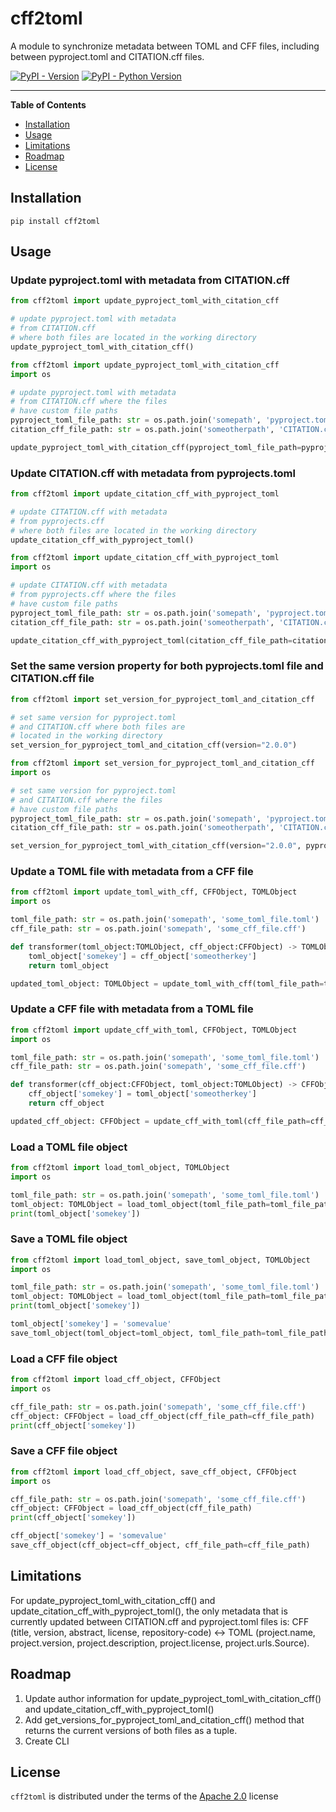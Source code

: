 # cff2toml

A module to synchronize metadata between TOML and CFF files, including between pyproject.toml and CITATION.cff files.

[![PyPI - Version](https://img.shields.io/pypi/v/cff2toml.svg)](https://pypi.org/project/cff2toml)
[![PyPI - Python Version](https://img.shields.io/pypi/pyversions/cff2toml.svg)](https://pypi.org/project/cff2toml)

---

**Table of Contents**

- [Installation](#installation)
- [Usage](#usage)
- [Limitations](#limitations)
- [Roadmap](#roadmap)
- [License](#license)

## Installation

```console
pip install cff2toml
```

## Usage

### Update pyproject.toml with metadata from CITATION.cff

```python
from cff2toml import update_pyproject_toml_with_citation_cff

# update pyproject.toml with metadata
# from CITATION.cff
# where both files are located in the working directory
update_pyproject_toml_with_citation_cff()
```

```python
from cff2toml import update_pyproject_toml_with_citation_cff
import os

# update pyproject.toml with metadata
# from CITATION.cff where the files
# have custom file paths
pyproject_toml_file_path: str = os.path.join('somepath', 'pyproject.toml')
citation_cff_file_path: str = os.path.join('someotherpath', 'CITATION.cff')

update_pyproject_toml_with_citation_cff(pyproject_toml_file_path=pyproject_toml_file_path, citation_cff_file_path=citation_cff_file_path)
```

### Update CITATION.cff with metadata from pyprojects.toml

```python
from cff2toml import update_citation_cff_with_pyproject_toml

# update CITATION.cff with metadata
# from pyprojects.cff
# where both files are located in the working directory
update_citation_cff_with_pyproject_toml()
```

```python
from cff2toml import update_citation_cff_with_pyproject_toml
import os

# update CITATION.cff with metadata
# from pyprojects.cff where the files
# have custom file paths
pyproject_toml_file_path: str = os.path.join('somepath', 'pyproject.toml')
citation_cff_file_path: str = os.path.join('someotherpath', 'CITATION.cff')

update_citation_cff_with_pyproject_toml(citation_cff_file_path=citation_cff_file_path, pyproject_toml_file_path=pyproject_toml_file_path)
```

### Set the same version property for both pyprojects.toml file and CITATION.cff file

```python
from cff2toml import set_version_for_pyproject_toml_and_citation_cff

# set same version for pyproject.toml
# and CITATION.cff where both files are
# located in the working directory
set_version_for_pyproject_toml_and_citation_cff(version="2.0.0")
```

```python
from cff2toml import set_version_for_pyproject_toml_and_citation_cff
import os

# set same version for pyproject.toml
# and CITATION.cff where the files
# have custom file paths
pyproject_toml_file_path: str = os.path.join('somepath', 'pyproject.toml')
citation_cff_file_path: str = os.path.join('someotherpath', 'CITATION.cff')

set_version_for_pyproject_toml_with_citation_cff(version="2.0.0", pyproject_toml_file_path=pyproject_toml_file_path, citation_cff_file_path=citation_cff_file_path)
```

### Update a TOML file with metadata from a CFF file

```python
from cff2toml import update_toml_with_cff, CFFObject, TOMLObject
import os

toml_file_path: str = os.path.join('somepath', 'some_toml_file.toml')
cff_file_path: str = os.path.join('somepath', 'some_cff_file.cff')

def transformer(toml_object:TOMLObject, cff_object:CFFObject) -> TOMLObject:
    toml_object['somekey'] = cff_object['someotherkey']
    return toml_object

updated_toml_object: TOMLObject = update_toml_with_cff(toml_file_path=toml_file_path, cff_file_path=cff_file_path,  transform_toml_object_func=transformer)
```

### Update a CFF file with metadata from a TOML file

```python
from cff2toml import update_cff_with_toml, CFFObject, TOMLObject
import os

toml_file_path: str = os.path.join('somepath', 'some_toml_file.toml')
cff_file_path: str = os.path.join('somepath', 'some_cff_file.cff')

def transformer(cff_object:CFFObject, toml_object:TOMLObject) -> CFFObject:
    cff_object['somekey'] = toml_object['someotherkey']
    return cff_object

updated_cff_object: CFFObject = update_cff_with_toml(cff_file_path=cff_file_path, toml_file_path=toml_file_path, transform_cff_object_func=transformer)
```

### Load a TOML file object

```python
from cff2toml import load_toml_object, TOMLObject
import os

toml_file_path: str = os.path.join('somepath', 'some_toml_file.toml')
toml_object: TOMLObject = load_toml_object(toml_file_path=toml_file_path)
print(toml_object['somekey'])
```

### Save a TOML file object

```python
from cff2toml import load_toml_object, save_toml_object, TOMLObject
import os

toml_file_path: str = os.path.join('somepath', 'some_toml_file.toml')
toml_object: TOMLObject = load_toml_object(toml_file_path=toml_file_path)
print(toml_object['somekey'])

toml_object['somekey'] = 'somevalue'
save_toml_object(toml_object=toml_object, toml_file_path=toml_file_path)

```

### Load a CFF file object

```python
from cff2toml import load_cff_object, CFFObject
import os

cff_file_path: str = os.path.join('somepath', 'some_cff_file.cff')
cff_object: CFFObject = load_cff_object(cff_file_path=cff_file_path)
print(cff_object['somekey'])
```

### Save a CFF file object

```python
from cff2toml import load_cff_object, save_cff_object, CFFObject
import os

cff_file_path: str = os.path.join('somepath', 'some_cff_file.cff')
cff_object: CFFObject = load_cff_object(cff_file_path)
print(cff_object['somekey'])

cff_object['somekey'] = 'somevalue'
save_cff_object(cff_object=cff_object, cff_file_path=cff_file_path)
```

## Limitations

For update_pyproject_toml_with_citation_cff() and update_citation_cff_with_pyproject_toml(), the only metadata that is currently updated between CITATION.cff and pyproject.toml files is: CFF (title, version, abstract, license, repository-code) <-> TOML (project.name, project.version, project.description, project.license, project.urls.Source).

## Roadmap

1. Update author information for update_pyproject_toml_with_citation_cff() and update_citation_cff_with_pyproject_toml()
2. Add get_versions_for_pyproject_toml_and_citation_cff() method that returns the current versions of both files as a tuple.
3. Create CLI

## License

`cff2toml` is distributed under the terms of the [Apache 2.0](https://spdx.org/licenses/Apache-2.0.html) license
